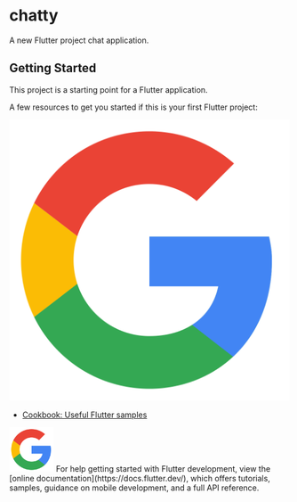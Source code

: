 # chatty

A new Flutter project chat application.

## Getting Started

This project is a starting point for a Flutter application.

A few resources to get you started if this is your first Flutter project:

![Google logo](Assets/google-logo.png)
- [Cookbook: Useful Flutter samples](https://docs.flutter.dev/cookbook)



<img width="80" height="80" src="Assets/google-logo.png" alt="Google Logo" />
For help getting started with Flutter development, view the
[online documentation](https://docs.flutter.dev/), which offers tutorials,
samples, guidance on mobile development, and a full API reference.
